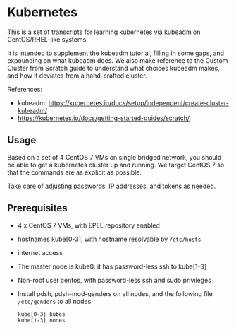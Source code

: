 # Kubernetes

This is a set of transcripts for learning kubernetes via kubeadm on CentOS/RHEL-like systems.

It is intended to supplement the kubeadm tutorial, filling in some gaps, and
expounding on what kubeadm does. We also make reference to the Custom Cluster from Scratch guide
to understand what choices kubeadm makes, and how it deviates from a hand-crafted cluster.

References:

* kubeadm: https://kubernetes.io/docs/setup/independent/create-cluster-kubeadm/
* https://kubernetes.io/docs/getting-started-guides/scratch/

## Usage

Based on a set of 4 CentOS 7 VMs on single bridged network, you should be able to get a
kubernetes cluster up and running. We target CentOS 7 so that the commands are as explicit as
possible.

Take care of adjusting passwords, IP addresses, and tokens as needed.

## Prerequisites

* 4 x CentOS 7 VMs, with EPEL repository enabled
* hostnames kube[0-3], with hostname resolvable by `/etc/hosts`
* internet access
* The master node is kube0: it has password-less ssh to kube[1-3]
* Non-root user centos, with password-less ssh and sudo privileges
* Install pdsh, pdsh-mod-genders on all nodes, and the following file `/etc/genders`
  to all nodes
  
    ```
    kube[0-3] kubes
    kube[1-3] nodes
    ```
